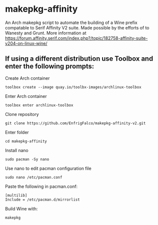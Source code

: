 # makepkg-affinity
An Arch makepkg script to automate the building of a Wine prefix compatable to Serif Affinity V2 suite. Made possible by the efforts of to Wanesty and Grunt. More information at https://forum.affinity.serif.com/index.php?/topic/182758-affinity-suite-v204-on-linux-wine/

## If using a different distribution use Toolbox and enter the following prompts:
Create Arch container
```
toolbox create --image quay.io/toolbx-images/archlinux-toolbox
```
Enter Arch container
```
toolbox enter archlinux-toolbox
```
Clone repository
```
git clone https://github.com/EnfrigFalco/makepkg-affinity-v2.git
```
Enter folder
```
cd makepkg-affinity
```
Install nano
```
sudo pacman -Sy nano
```
Use nano to edit pacman configuration file
```
sudo nano /etc/pacman.conf
```
Paste the following in pacman.conf:
```
[multilib]
Include = /etc/pacman.d/mirrorlist
```
Build Wine with:
```
makepkg
```
